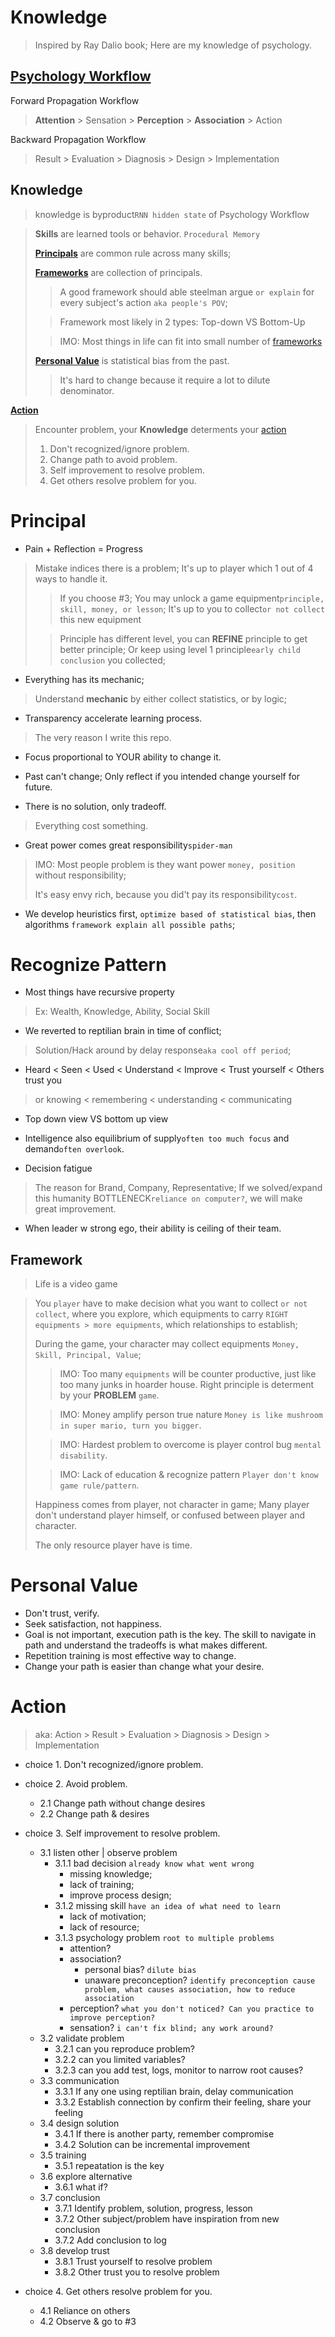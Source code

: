 # Knowledge
> Inspired by Ray Dalio book; Here are my knowledge of psychology.

## [**Psychology Workflow**](./psychology.md)
Forward Propagation Workflow
> **Attention** > Sensation > **Perception** > **Association** > Action

Backward Propagation Workflow
> Result > Evaluation > Diagnosis > Design > Implementation

## **Knowledge**
> knowledge is byproduct`RNN hidden state` of Psychology Workflow

> **Skills** are learned tools or behavior. `Procedural Memory`
>
> [**Principals**](#principal) are common rule across many skills;
>
> [**Frameworks**](#framework) are collection of principals.
> > A good framework should able steelman argue `or explain` for every subject's action `aka people's POV`;
> 
> > Framework most likely in 2 types: Top-down VS Bottom-Up
> 
> > IMO: Most things in life can fit into small number of [frameworks](./framework.md)
>
> [**Personal Value**](#personal-value) is statistical bias from the past. 
> > It's hard to change because it require a lot to dilute denominator.


[**Action**](#action)
> Encounter problem, your **Knowledge** determents your [action](#action)
>
> 1. Don't recognized/ignore problem.
> 2. Change path to avoid problem.
> 3. Self improvement to resolve problem.
> 4. Get others resolve problem for you.

# Principal
- Pain + Reflection = Progress
> Mistake indices there is a problem; It's up to player which 1 out of 4 ways to handle it.
>> If you choose #3; You may unlock a game equipment`principle, skill, money, or lesson`; It's up to you to collect`or not collect` this new equipment
>
>> Principle has different level, you can **REFINE** principle to get better principle; Or keep using level 1 principle`early child conclusion` you collected; 

- Everything has its mechanic;
> Understand **mechanic** by either collect statistics, or by logic;

- Transparency accelerate learning process.
> The very reason I write this repo.

- Focus proportional to YOUR ability to change it.

- Past can't change; Only reflect if you intended change yourself for future.

- There is no solution, only tradeoff.
> Everything cost something.

- Great power comes great responsibility`spider-man`
> IMO: Most people problem is they want power `money, position` without responsibility;
> 
> It's easy envy rich, because you did't pay its responsibility`cost`.

- We develop heuristics first, `optimize based of statistical bias`, then algorithms `framework explain all possible paths`;


# Recognize Pattern
- Most things have recursive property
> Ex: Wealth, Knowledge, Ability, Social Skill

- We reverted to reptilian brain in time of conflict;
> Solution/Hack around by delay response`aka cool off period`;

- Heard < Seen < Used < Understand < Improve < Trust yourself < Others trust you
> or knowing < remembering < understanding < communicating

- Top down view VS bottom up view

- Intelligence also equilibrium of supply`often too much focus` and demand`often overlook`.

- Decision fatigue
> The reason for Brand, Company, Representative; If we solved/expand this humanity BOTTLENECK`reliance on computer?`, we will make great improvement.

- When leader w strong ego, their ability is ceiling of their team.


## Framework
> Life is a video game

> You `player` have to make decision what you want to collect `or not collect`, where you explore, which equipments to carry `RIGHT equipments > more equipments`, which relationships to establish;
> 
> During the game, your character may collect equipments `Money, Skill, Principal, Value`;
> 
>> IMO: Too many `equipments` will be counter productive, just like too many junks in hoarder house. Right principle is determent by your **PROBLEM** `game`.
> 
>> IMO: Money amplify person true nature `Money is like mushroom in super mario, turn you bigger`.
> 
>> IMO: Hardest problem to overcome is player control bug `mental disability`.
> 
>> IMO: Lack of education & recognize pattern `Player don't know game rule/pattern`.
> 
> Happiness comes from player, not character in game; Many player don't understand player himself, or confused between player and character.
>
> The only resource player have is time.


# Personal Value
- Don't trust, verify.
- Seek satisfaction, not happiness.
- Goal is not important, execution path is the key. The skill to navigate in path and understand the tradeoffs is what makes different.
- Repetition training is most effective way to change.
- Change your path is easier than change what your desire.


# Action
> aka: Action > Result > Evaluation > Diagnosis > Design > Implementation
- choice 1. Don't recognized/ignore problem.


- choice 2. Avoid problem.
  - 2.1 Change path without change desires
  - 2.2 Change path & desires


- choice 3. Self improvement to resolve problem.
  - 3.1 listen other | observe problem
    - 3.1.1 bad decision `already know what went wrong`
      - missing knowledge;
      - lack of training;
      - improve process design;
    - 3.1.2 missing skill `have an idea of what need to learn`
      - lack of motivation;
      - lack of resource;
    - 3.1.3 psychology problem `root to multiple problems`
      - attention?
      - association?
        - personal bias? `dilute bias`
        - unaware preconception? `identify preconception cause problem, what causes association, how to reduce association`
      - perception? `what you don't noticed? Can you practice to improve perception?`
      - sensation? `i can't fix blind; any work around?`
  - 3.2 validate problem
    - 3.2.1 can you reproduce problem?
    - 3.2.2 can you limited variables?
    - 3.2.3 can you add test, logs, monitor to narrow root causes?
  - 3.3 communication
    - 3.3.1 If any one using reptilian brain, delay communication
    - 3.3.2 Establish connection by confirm their feeling, share your feeling
  - 3.4 design solution
    - 3.4.1 If there is another party, remember compromise
    - 3.4.2 Solution can be incremental improvement
  - 3.5 training
    - 3.5.1 repeatation is the key
  - 3.6 explore alternative
    - 3.6.1 what if?
  - 3.7 conclusion
    - 3.7.1 Identify problem, solution, progress, lesson
    - 3.7.2 Other subject/problem have inspiration from new conclusion
    - 3.7.2 Add conclusion to log
  - 3.8 develop trust
    - 3.8.1 Trust yourself to resolve problem
    - 3.8.2 Other trust you to resolve problem


- choice 4. Get others resolve problem for you.
  - 4.1 Reliance on others
  - 4.2 Observe & go to #3